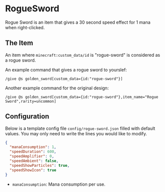 # RogueSword

Rogue Sword is an item that gives a 30 second speed effect for 1 mana when right-clicked.

## The Item

An item where `minecraft:custom_data/id` is "rogue-sword" is considered as a rogue sword.

An example command that gives a rogue sword to yourslef:

```mcfunction
/give @s golden_sword[custom_data={id:"rogue-sword"}]
```

Another example command for the original design:

```mcfunction
/give @s golden_sword[custom_data={id:"rogue-sword"},item_name="Rogue Sword",rarity=uncommon]
```

## Configuration

Below is a template config file `config/rogue-sword.json` filled with default values. You may only need to write the lines you would like to modify.

```json
{
  "manaConsumption": 1,
  "speedDuration": 600,
  "speedAmplifier": 0,
  "speedAmbient": false,
  "speedShowParticles": true,
  "speedShowIcon": true
}
```

- `manaConsumption`: Mana consumption per use.
